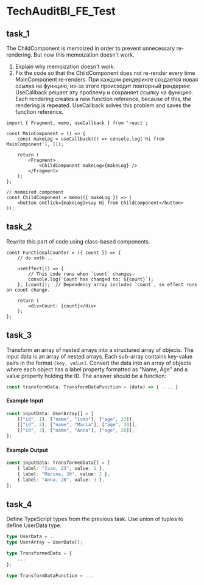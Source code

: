 # TechAuditBI_FE_Test

## task_1
The ChildComponent is memoized in order to prevent unnecessary re-rendering.
But now this memoization doesn't work. 
1. Explain why memoization doesn't work.
2. Fix the code so that the ChildComponent does not re-render every time MainComponent re-renders.
При каждом рендеринге создается новая ссылка на функцию, из-за этого происходит повторный рендеринг. UseCallback решает эту проблему и сохраняет ссылку на функцию.
Each rendering creates a new function reference, because of this, the rendering is repeated. UseCallback solves this problem and saves the function reference.
```
import { Fragment, memo, useCallback } from 'react';

const MainComponent = () => {
	const makeLog = useCallback(() => console.log('hi from MainComponent'), []);

	return (
		<Fragment>
			<ChildComponent makeLog={makeLog} />
		</Fragment>
	);
};

// memoized component
const ChildComponent = memo(({ makeLog }) => (
	<button onClick={makeLog}>say Hi from ChildComponent</button>
));
```

## task_2
Rewrite this part of code using class-based components.

```
const FunctionalCounter = ({ count }) => {
	// do smth...

	useEffect(() => {
		// This code runs when `count` changes.
		console.log(`Count has changed to: ${count}`);
	}, [count]);  // Dependency array includes `count`, so effect runs on count change.

	return (
		<div>Count: {count}</div>
	);
};
```

## task_3
Transform an array of nested arrays into a structured array of objects.
The input data is an array of nested arrays. Each sub-array contains key-value pairs in the format `[key, value]`.
Convert the data into an array of objects where each object has a label property formatted as "Name, Age" and a value property holding the ID.
The answer should be a function: 
```typescript
const transformData: TransformDataFunction = (data) => { .... }
```
#### Example Input
```typescript
const inputData: UserArray[] = [
    [["id", 1], ["name", "Ivan"], ["age", 23]],
    [["id", 2], ["name", "Maria"], ["age", 30]],
    [["id", 3], ["name", "Anna"], ["age", 28]],
];
```
#### Example Output
```typescript
const inputData: TransformedData[] = [
   	{ label: "Ivan, 23", value: 1 },
    { label: "Marina, 30", value: 2 },
    { label: "Anna, 28", value: 3 },
];
```

## task_4
Define TypeScript types from the previous task.
Use union of tuples to define UserData type.
```typescript
type UserData = ...
type UserArray = UserData[];

type TransformedData = {
	...
};

type TransformDataFunction = ...
```

